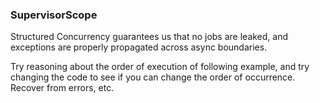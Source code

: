 ### SupervisorScope

Structured Concurrency guarantees us that no jobs are leaked, and exceptions are properly propagated across async boundaries.

Try reasoning about the order of execution of following example,
and try changing the code to see if you can change the order of occurrence. Recover from errors, etc.
